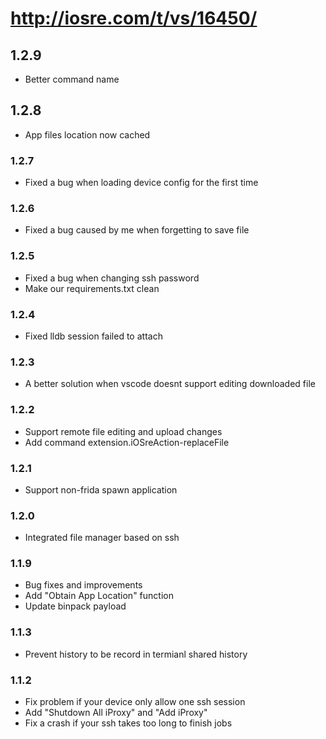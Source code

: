 # http://iosre.com/t/vs/16450/

## 1.2.9

- Better command name

## 1.2.8

- App files location now cached

### 1.2.7

- Fixed a bug when loading device config for the first time

### 1.2.6

- Fixed a bug caused by me when forgetting to save file

### 1.2.5

- Fixed a bug when changing ssh password
- Make our requirements.txt clean

### 1.2.4

- Fixed lldb session failed to attach

### 1.2.3

- A better solution when vscode doesnt support editing downloaded file

### 1.2.2

- Support remote file editing and upload changes
- Add command extension.iOSreAction-replaceFile

### 1.2.1

- Support non-frida spawn application

### 1.2.0

- Integrated file manager based on ssh

### 1.1.9

- Bug fixes and improvements
- Add "Obtain App Location" function
- Update binpack payload

### 1.1.3

- Prevent history to be record in termianl shared history

### 1.1.2

- Fix problem if your device only allow one ssh session
- Add "Shutdown All iProxy" and "Add iProxy"
- Fix a crash if your ssh takes too long to finish jobs